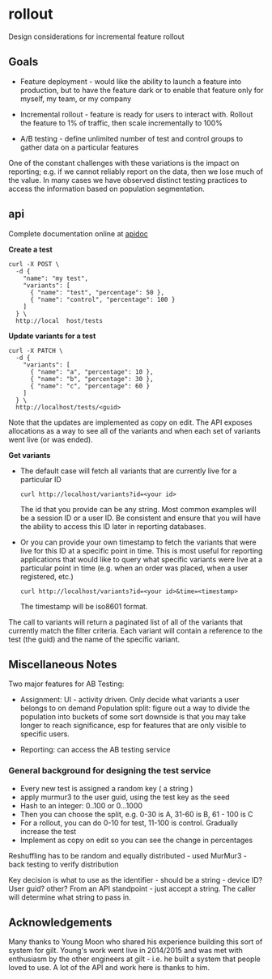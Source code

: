# rollout

Design considerations for incremental feature rollout

## Goals

  - Feature deployment - would like the ability to launch a feature into production, but to have the feature dark or to enable that feature only for myself, my team, or my company

  - Incremental rollout - feature is ready for users to interact with. Rollout the feature to 1% of traffic, then scale incrementally to 100%

  - A/B testing - define unlimited number of test and control groups to gather data on a particular features

One of the constant challenges with these variations is the impact on reporting; e.g. if we cannot reliably report on the data, then we lose much of the value. In many cases we have observed distinct testing practices to access the information based on population segmentation.

## api

Complete documentation online at [apidoc](http://www.apidoc.me/bryzek/rollout/latest)

**Create a test**

    curl -X POST \
      -d {
        "name": "my test",
        "variants": [
 		  { "name": "test", "percentage": 50 },
		  { "name": "control", "percentage": 100 }
        ]
      } \      
      http://local	host/tests

**Update variants for a test**

    curl -X PATCH \
      -d {
        "variants": [
		  { "name": "a", "percentage": 10 },
		  { "name": "b", "percentage": 30 },
		  { "name": "c", "percentage": 60 }
        ]
      } \
      http://localhost/tests/<guid>

Note that the updates are implemented as copy on edit. The API exposes allocations as a way to see all of the variants and when each set of variants went live (or was ended).

**Get variants**

  - The default case will fetch all variants that are currently live for a particular ID
 
        curl http://localhost/variants?id=<your id>

    The id that you provide can be any string. Most common examples will be a session ID or a user ID. Be consistent and ensure that you will have the ability to access this ID later in reporting databases.


  - Or you can provide your own timestamp to fetch the variants that were live for this ID at a specific point in time. This is most useful for reporting applications that would like to query what specific variants were live at a particular point in time (e.g. when an order was placed, when a user registered, etc.)
 
        curl http://localhost/variants?id=<your id>&time=<timestamp>
    
    The timestamp will be iso8601 format.

The call to variants will return a paginated list of all of the variants that currently match the filter criteria. Each variant will contain a reference to the test (the guid) and the name of the specific variant.


## Miscellaneous Notes

Two major features for AB Testing:

  - Assignment: UI - activity driven. Only decide what variants a user belongs to on demand
Population split: figure out a way to divide the population into buckets of some sort
downside is that you may take longer to reach significance, esp for features that are only visible to specific users.

  - Reporting: can access the AB testing service

### General background for designing the test service

  - Every new test is assigned a random key ( a string )
  - apply murmur3 to the user guid, using the test key as the seed
  - Hash to an integer: 0..100 or 0...1000
  - Then you can choose the split, e.g. 0-30 is A, 31-60 is B, 61 - 100 is C
  - For a rollout, you can do 0-10 for test, 11-100 is control. Gradually increase the test
  - Implement as copy on edit so you can see the change in percentages

Reshuffling has to be random and equally distributed - used MurMur3 - back testing to verify distribution

Key decision is what to use as the identifier - should be a string - device ID? User guid? other? From an API standpoint - just accept a string. The caller will determine what string to pass in.

## Acknowledgements

Many thanks to Young Moon who shared his experience building this sort
of system for gilt. Young's work went live in 2014/2015 and was met
with enthusiasm by the other engineers at gilt - i.e. he built a
system that people loved to use. A lot of the API and work here is
thanks to him.